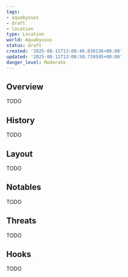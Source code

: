 ```yaml
---
tags:
- aquabyssos
- draft
- location
type: Location
world: Aquabyssos
status: draft
created: '2025-08-11T13:08:46.038136+00:00'
updated: '2025-08-11T13:08:50.739595+00:00'
danger_level: Moderate
---
```



## Overview

TODO
## History

TODO
## Layout

TODO
## Notables

TODO
## Threats

TODO
## Hooks

TODO
